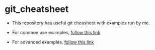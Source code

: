 # git_cheatsheet

- This repository has useful git cheasheet with examples run by me.

- For common use examples, [follow this link](https://github.com/supark87/git_cheatsheet/examples)

- For advanced examples, [follow this link](https://github.com/supark87/git_cheatsheet/advanced_examples)
